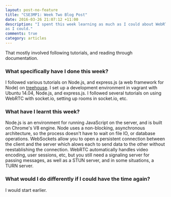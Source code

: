 ```yaml
---
layout: post-no-feature
title: "CSE3MP1: Week Two Blog Post"
date: 2016-03-26 21:07:12 +11:00
description: "I spent this week learning as much as I could about WebRTC, Node.js, and socket.io
as I could."
comments: true
category: articles
---
```

 
That mostly involved following tutorials, and reading through documentation.

### What specifically have I done this week?

I followed various tutorials on Node.js, and express.js (a web framework for Node) on
[treehouse](https://teamtreehouse.com/). I set up a development environment in vagrant
with Ubuntu 14.04, Node.js, and express.js. I followed several tutorials on using
WebRTC with socket.io, setting up rooms in socket.io, etc.

### What have I learnt this week?

Node.js is an environment for running JavaScript on the server, and is built on Chrome's 
V8 engine. Node uses a non-blocking, asynchronous architecture, so the process doesn't have to
wait on file IO, or database operations. WebSockets allow you to open a persistent connection 
between the client and the server which alows each to send data to the other without reestablishing 
the connection. WebRTC automatically handles video encoding, user sessions, etc, but you still
need a signaling server for passing messages, as well as a STUN server, and in some situations, 
a TURN server.

### What would I do differently if I could have the time again?

I would start earlier.